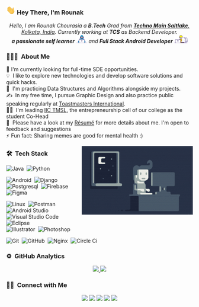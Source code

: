 ### <img src="https://raw.githubusercontent.com/Rounak122/Rounak122/master/assets/Hi.gif" width="25px"> Hey There, I'm Rounak

<p align="center">
  <em>
    Hello, I am Rounak Chourasia a <b>B.Tech</b> Grad from <a href="https://www.ticollege.ac.in/"> <b>Techno Main Saltlake</b>, Kolkata, India</a>. Currently working at <b>TCS</b> as Backend Developer.
  <br>
    <b>a passionate self learner</b> <img src="https://raw.githubusercontent.com/Rounak122/Rounak122/master/assets/pc1.gif" width="30px"> and <b>Full Stack Android Developer</b>&nbsp;<img src="https://raw.githubusercontent.com/Rounak122/Rounak122/master/assets/pc2.gif" width="36px">
  </em> 
</p>


### 👨🏻‍💻 &nbsp;About Me
💼&nbsp;I'm currently looking for full-time SDE opportunities.\
💡 &nbsp;I like to explore new technologies and develop software solutions and quick hacks.\
🌱 &nbsp;I'm practicing Data Structures and Algorithms alongside my projects.\
✍️ &nbsp;In my free time, I pursue Graphic Design and also practice public speaking regularly at [Toastmasters International](https://www.toastmasters.org).\
👨‍💼 &nbsp;I'm leading [IIC TMSL](https://iictmsl.in), the entrepreneurship cell of our college as the student Co-Head \
📄 &nbsp;Please have a look at my [Résumé](https://docs.google.com/document/d/1XZhXcAxZOH7kwLS-k9QHTzHz6FgY5Pkc_NmuGaDYQdE/edit?usp=sharing) for more details about me. I'm open to feedback and suggestions\
⚡&nbsp;Fun fact: Sharing memes are good for mental health :)


<img alt="Night Coding" src="https://raw.githubusercontent.com/Rounak122/Rounak122/master/assets/Night-Coding.gif" align="right"/>


### 🛠 &nbsp;Tech Stack

![Java](https://img.shields.io/badge/-Java-05122A?style=flat&logo=Java&logoColor=FFA518)&nbsp;
![Python](https://img.shields.io/badge/-Python-05122A?style=flat&logo=python)&nbsp;


![Android](https://img.shields.io/badge/-Android-05122A?style=flat&logo=android)&nbsp;
![Django](https://img.shields.io/badge/-Django-05122A?style=flat&logo=django&logoColor=092E20)&nbsp;
![Postgresql](https://img.shields.io/badge/-Postgresql-05122A?style=flat&logo=postgresql)&nbsp;
![Firebase](https://img.shields.io/badge/-Firebase-05122A?style=flat&logo=firebase)&nbsp;
![Figma](https://img.shields.io/badge/-Figma-05122A?style=flat&logo=figma)&nbsp;

![Linux](https://img.shields.io/badge/-Linux-05122A?style=flat&logo=linux)&nbsp;
![Postman](https://img.shields.io/badge/-Postman-05122A?style=flat&logo=postman)&nbsp;
![Android Studio](https://img.shields.io/badge/-Android_Studio-05122A?style=flat&logo=android-studio)&nbsp;
![Visual Studio Code](https://img.shields.io/badge/-Visual%20Studio%20Code-05122A?style=flat&logo=visual-studio-code&logoColor=007ACC)&nbsp;
![Eclipse](https://img.shields.io/badge/-Eclipse-05122A?style=flat&logo=eclipse-ide&logoColor=2C2255)\
![Illustrator](https://img.shields.io/badge/-Illustrator-05122A?style=flat&logo=adobe-illustrator)&nbsp;
![Photoshop](https://img.shields.io/badge/-Photoshop-05122A?style=flat&logo=adobe-photoshop)&nbsp;

![Git](https://img.shields.io/badge/-Git-05122A?style=flat&logo=git)&nbsp;
![GitHub](https://img.shields.io/badge/-GitHub-05122A?style=flat&logo=github)&nbsp;
![Nginx](https://img.shields.io/badge/-Nginx-05122A?style=flat&logo=nginx)&nbsp;
![Circle Ci](https://img.shields.io/badge/-circle--ci-05122A?style=flat&logo=circleci)&nbsp;


### ⚙️ &nbsp;GitHub Analytics

<p align="center">
<a href="https://github.com/Rounak122">
  <img height="180em" src="https://github-readme-stats-eight-theta.vercel.app/api?username=Rounak122&show_icons=true&theme=algolia&include_all_commits=true&count_private=true"/>
  <img height="180em" src="https://github-readme-stats-eight-theta.vercel.app/api/top-langs/?username=Rounak122&layout=compact&langs_count=8&theme=algolia&hide=javascript,css"/>
</a>
</p>

### 🤝🏻 &nbsp;Connect with Me

<p align="center">
<!-- <a href="https://rounak.tech"><img src="https://img.shields.io/badge/-adityavsingh.com-3423A6?style=flat&logo=Google-Chrome&logoColor=white"/></a> -->
<a href="https://www.linkedin.com/in/rounak-chourasia/"><img src="https://img.shields.io/badge/-Rounak%20Chourasia-0077B5?style=flat&logo=Linkedin&logoColor=white"/></a>
<a href="https://www.codechef.com/users/rounak122"><img src="https://img.shields.io/badge/-@rounak122-A52A2A?style=flat&logo=codechef&logoColor=white"/></a>
<a href="mailto:rounak122@gmail.com"><img src="https://img.shields.io/badge/-rounak122@gmail.com-D14836?style=flat&logo=Gmail&logoColor=white"/></a>
<a href="https://www.facebook.com/rounaakk"><img src="https://img.shields.io/badge/-@rounaakk-1877F2?style=flat&logo=Facebook&logoColor=white"/></a>
<a href="https://twitter.com/rounaakk_"><img src="https://img.shields.io/badge/-@rounaakk__-1769FF?style=flat&logo=Twitter&logoColor=white"/></a>
</p>
